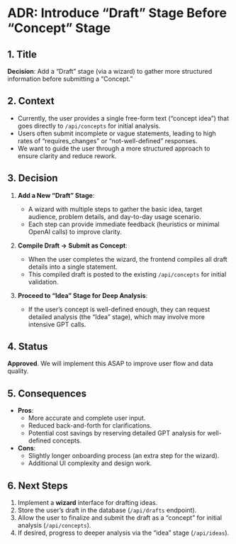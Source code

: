 # ADR: Introduce “Draft” Stage Before “Concept” Stage

## 1. Title

**Decision**: Add a “Draft” stage (via a wizard) to gather more structured information before submitting a “Concept.”

## 2. Context

- Currently, the user provides a single free-form text (“concept idea”) that goes directly to `/api/concepts` for initial analysis.
- Users often submit incomplete or vague statements, leading to high rates of “requires_changes” or “not-well-defined” responses.
- We want to guide the user through a more structured approach to ensure clarity and reduce rework.

## 3. Decision

1. **Add a New “Draft” Stage**:

   - A wizard with multiple steps to gather the basic idea, target audience, problem details, and day-to-day usage scenario.
   - Each step can provide immediate feedback (heuristics or minimal OpenAI calls) to improve clarity.

2. **Compile Draft → Submit as Concept**:

   - When the user completes the wizard, the frontend compiles all draft details into a single statement.
   - This compiled draft is posted to the existing `/api/concepts` for initial validation.

3. **Proceed to “Idea” Stage for Deep Analysis**:
   - If the user’s concept is well-defined enough, they can request detailed analysis (the “Idea” stage), which may involve more intensive GPT calls.

## 4. Status

**Approved**. We will implement this ASAP to improve user flow and data quality.

## 5. Consequences

- **Pros**:
  - More accurate and complete user input.
  - Reduced back-and-forth for clarifications.
  - Potential cost savings by reserving detailed GPT analysis for well-defined concepts.
- **Cons**:
  - Slightly longer onboarding process (an extra step for the wizard).
  - Additional UI complexity and design work.

## 6. Next Steps

1. Implement a **wizard** interface for drafting ideas.
2. Store the user’s draft in the database (`/api/drafts` endpoint).
3. Allow the user to finalize and submit the draft as a “concept” for initial analysis (`/api/concepts`).
4. If desired, progress to deeper analysis via the “idea” stage (`/api/ideas`).
